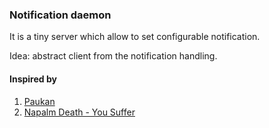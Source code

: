 ### Notification daemon

It is a tiny server which allow to set configurable notification.  

Idea: abstract client from the notification handling.

#### Inspired by
1. [Paukan](https://youtu.be/n1Fsz-I8Qag?t=285)
2. [Napalm Death - You Suffer](https://www.youtube.com/watch?v=ybGOT4d2Hs8)
